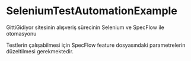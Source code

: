 # SeleniumTestAutomationExample
GittiGidiyor sitesinin alışveriş sürecinin Selenium ve SpecFlow ile otomasyonu

Testlerin çalışabilmesi için SpecFlow feature dosyasındaki parametrelerin düzeltilmesi gerekmektedir.
